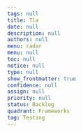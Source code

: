 ```yaml
---
tags: null
title: Tla
date: null
description: null
authors: null
menu: radar
menu: null
toc: null
notice: null
type: null
show_frontmatter: true
confidence: null
assign: null
priority: null
status: Backlog
quadrant: Frameworks
tag: Testing
---
```


